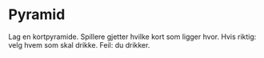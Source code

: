 # Pyramid

Lag en kortpyramide. Spillere gjetter hvilke kort som ligger hvor. Hvis riktig: velg hvem som skal drikke. Feil: du drikker.